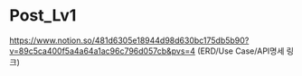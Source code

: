 # Post_Lv1

https://www.notion.so/481d6305e18944d98d630bc175db5b90?v=89c5ca400f5a4a64a1ac96c796d057cb&pvs=4
(ERD/Use Case/API명세 링크) 
